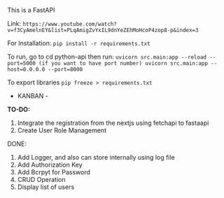 This is a FastAPI

Link:
`
https://www.youtube.com/watch?v=f3CyAmelnEY&list=PLqAmigZvYxIL9dnYeZEhMoHcoP4zop8-p&index=3
`

For Installation:
`
pip install -r requirements.txt
`

To run, go to cd python-api then run:
`
uvicorn src.main:app --reload --port=5000 (if you want to have port number)
uvicorn src.main:app --host=0.0.0.0 --port=8000
`

To export libraries
`
pip freeze > requirements.txt
`

- KANBAN -

**TO-DO:**
1. Integrate the registration from the nextjs using fetchapi to fastaapi
2. Create User Role Management

DONE:

1. Add Logger, and also can store internally using log file
2. Add Authorization Key
3. Add Bcrpyt for Password
4. CRUD Operation
5. Display list of users

